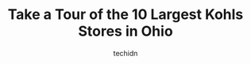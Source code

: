 ---
layout: ampstory
image: https://i0.wp.com/www.depkes.org/wp-content/uploads/2023/06/kohls-0-in-ohio-1685967820.jpeg?resize=640,853
author: techidn
featured: false
description: Discover the impressive array of Kohls options in Ohio, where you can find 10 of the largest Kohls establishments in the area. From renowned classics to hidden gems, Ohio offers a diverse ra
title: Take a Tour of the 10 Largest Kohls Stores in Ohio
cover:
   title: Take a Tour of the 10 Largest Kohls Stores in Ohio
   subtitle: Rickpate
   background: https://www.depkes.org/wp-content/uploads/2023/06/kohls-0-in-ohio-1685967820.jpeg

pages: 
 - layout: thirds
   top: <h1>#1 Kohls</h1>
   bottom: "<p>Its been a while since I had been here. Was overcrowded with merchandise. Big sale....50% off sale prices on everything.  Almost seemed they were going out of business? </p>"
   background: https://www.depkes.org/wp-content/uploads/2023/06/kohls-1-in-ohio-1685967820.jpeg
   backgroundblur: true
 - layout: thirds
   top: <h1>#2 Kohls</h1>
   bottom: "<p>4865 Monroe St, Toledo, OH 43623, United States</p>"
   background: https://www.depkes.org/wp-content/uploads/2023/06/kohls-2-in-ohio-1685967821.jpeg
   cta:
      link: https://www.depkes.org/blog/take-a-tour-of-the-10-largest-kohls-stores-in-ohio/
      text: Take a Tour of the 10 Largest Kohls Stores in Ohio
 - layout: thirds
   top: <h1>#3 Kohls</h1>
   bottom: "<p>6063 Sawmill Rd, Dublin, OH 43017, United States</p>"
   background: https://www.depkes.org/wp-content/uploads/2023/06/kohls-3-in-ohio-1685967821.jpeg
   cta:
      link: https://www.depkes.org/blog/take-a-tour-of-the-10-largest-kohls-stores-in-ohio/
      text: Take a Tour of the 10 Largest Kohls Stores in Ohio
 - layout: thirds
   top: <h1>#4 Kohls</h1>
   bottom: "<p>2975 S Arlington Rd, Akron, OH 44312, United States</p>"
   background: https://images.unsplash.com/photo-1549241520-425e3dfc01cb?ixlib=rb-4.0.3&ixid=MnwxMjA3fDB8MHxwaG90by1wYWdlfHx8fGVufDB8fHx8&auto=format&fit=crop&w=640&h=853&q=80
   cta:
      link: https://www.depkes.org/blog/take-a-tour-of-the-10-largest-kohls-stores-in-ohio/
      text: Take a Tour of the 10 Largest Kohls Stores in Ohio
 - layout: thirds
   top: <h1>#5 Kohls</h1>
   bottom: "<p>3360 Olentangy River Rd, Columbus, OH 43202, United States</p>"
   background: https://images.unsplash.com/photo-1561679660-d00ee1e0dc8e?ixlib=rb-4.0.3&ixid=MnwxMjA3fDB8MHxwaG90by1wYWdlfHx8fGVufDB8fHx8&auto=format&fit=crop&w=640&h=853&q=80
   cta:
      link: https://www.depkes.org/blog/take-a-tour-of-the-10-largest-kohls-stores-in-ohio/
      text: Take a Tour of the 10 Largest Kohls Stores in Ohio
 - layout: thirds
   top: <h1>#6 Kohls</h1>
   bottom: "<p>1548 Stringtown Rd, Grove City, OH 43123, United States</p>"
   background: https://images.unsplash.com/photo-1614648718611-0635f29016cb?ixlib=rb-4.0.3&ixid=MnwxMjA3fDB8MHxwaG90by1wYWdlfHx8fGVufDB8fHx8&auto=format&fit=crop&w=640&h=853&q=80
   cta:
      link: https://www.depkes.org/blog/take-a-tour-of-the-10-largest-kohls-stores-in-ohio/
      text: Take a Tour of the 10 Largest Kohls Stores in Ohio
 - layout: thirds
   top: <h1>#7 Kohls</h1>
   bottom: "<p>2850 Centre Dr, Beavercreek, OH 45324, United States</p>"
   background: https://images.unsplash.com/photo-1489694553447-4c9339da310d?ixlib=rb-4.0.3&ixid=MnwxMjA3fDB8MHxwaG90by1wYWdlfHx8fGVufDB8fHx8&auto=format&fit=crop&w=640&h=853&q=80
   cta:
      link: https://www.depkes.org/blog/take-a-tour-of-the-10-largest-kohls-stores-in-ohio/
      text: Take a Tour of the 10 Largest Kohls Stores in Ohio
 - layout: thirds
   middle: Continue reading...
   background: https://images.unsplash.com/photo-1522441815192-d9f04eb0615c?ixlib=rb-4.0.3&ixid=MnwxMjA3fDB8MHxwaG90by1wYWdlfHx8fGVufDB8fHx8&auto=format&fit=crop&w=640&h=853&q=80
   cta:
      link: https://www.depkes.org/blog/take-a-tour-of-the-10-largest-kohls-stores-in-ohio/
      text: Take a Tour of the 10 Largest Kohls Stores in Ohio
      
---